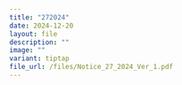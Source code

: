 ```yaml
---
title: "272024"
date: 2024-12-20
layout: file
description: ""
image: ""
variant: tiptap
file_url: /files/Notice_27_2024_Ver_1.pdf
---
```

